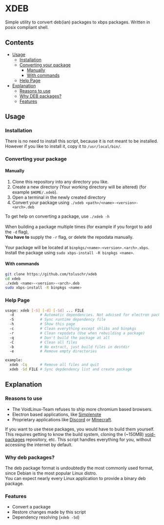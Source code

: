 # XDEB
Simple utility to convert deb(ian) packages to xbps packages. Written in posix compliant shell.

## Contents
 - [Usage](#Usage)
   - [Installation](#Installation)
   - [Converting your package](#Converting%20your%20package)
     - [Manually](#Manually)
     - [With commands](#With%20commands)
   - [Help Page](#Help%20Page)
 - [Explanation](#Explanation)
   - [Reasons to use](#Reasons%20to%20use)
   - [Why DEB packages?](#Why%20DEB%20packages%3F)
   - [Features](#Features)

## Usage

### Installation
There is no need to install this script, because it is not meant to be installed.\
However if you like to install it, copy it to `/usr/local/bin/`.

### Converting your package
#### Manually
1. Clone this repository into any directory you like.
2. Create a new directory (Your working directory will be altered) (for example `$HOME/.xdeb`).
3. Open a terminal in the newly created directory
4. Convert your package using  `./xdeb <path>/<name>-<version>-<arch>.deb`

To get help on converting a package, use `./xdeb -h`\
\
When building a package multiple times (for example if you forgot to add the `-d` flag),\
**You have to** supply the `-r` flag, or delete the repodata manually.\
\
Your package will be located at `binpkgs/<name>-<version>.<arch>.xbps`.\
Install the package using `sudo xbps-install -R binpkgs <name>`.

#### With commands
```sh
git clone https://github.com/toluschr/xdeb
cd xdeb
./xdeb <name>-<version>-<arch>.deb
sudo xbps-install -R binpkgs <name>
```

### Help Page
```sh
usage: xdeb [-S] [-d] [-Sd] ... FILE
  -d            # Automatic dependencies. Not advised for electron packages
  -S            # Sync runtime dependency file
  -h            # Show this page
  -c            # Clean everything except shlibs and binpkgs
  -r            # Clean repodata (Use when rebuilding a package)
  -q            # Don't build the package at all
  -C            # Clean all files
  -b            # No extract, just build files in destdir
  -e            # Remove empty directories

example:
  xdeb -Cq      # Remove all files and quit
  xdeb -Sd FILE # Sync depdendency list and create package
```

## Explanation
### Reasons to use
- The VoidLinux-Team refuses to ship more chromium based browsers.
- Electron based applications, like [Simplenote](https://simplenote.com/)
- Proprietary applications like [Discord](https://discord.gg) or [Minecraft](https://minecraft.net).

If you want to use these packages, you would have to build them yourself. This requires getting to know the build system, cloning the (~150MB) [void-packages](https://github.com/void-linux/void-packages) repository, etc.
This script handles everything for you, without accessing the internet by default.

### Why deb packages?
The deb package format is undoubtedly the most commonly used format, since Debian is the most popular Linux distro.\
You can expect nearly every Linux application to provide a binary deb package.

### Features
 - Convert a package
 - Restore changes made by this script
 - Dependency resolving (`xdeb -Sd`)
